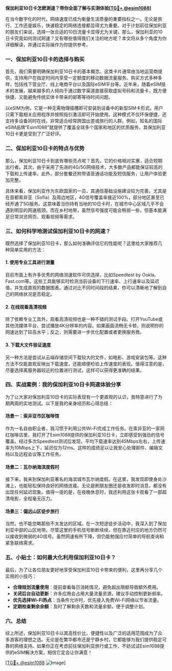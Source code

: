 **保加利亚10日卡怎麽測速？带你全面了解与实测体验[[TG💪+ @esim1088](https://t.me/s/esim1088)]**

在当今数字化的时代，网络速度已成为衡量生活质量的重要指标之一。无论是旅行、工作还是娱乐，快速稳定的网络连接都显得尤为重要。对于计划前往保加利亚的朋友们来说，选择一张合适的10日流量卡显得尤为关键。那么，保加利亚的10日卡究竟如何测试网速？又有哪些值得我们关注的地方呢？本文将从多个角度为你详细解读，并通过实际操作为你提供参考。

### 一、保加利亚10日卡的选择与购买

首先，我们需要明确保加利亚10日卡的基本概念。这类卡片通常由当地运营商提供，支持用户在指定时间内享受一定额度的移动数据流量服务。购买方式多种多样，包括线下营业厅、线上电商平台以及国际eSIM平台等。近年来，随着eSIM技术的发展，越来越多的人倾向于通过数字渠道直接获取虚拟号码和流量卡，既方便快捷，又能避免传统实体卡带来的邮寄等待时间问题。

以eSIM为例，它是一种无需物理插槽即可安装到设备中的新型SIM卡形式。用户只需下载相关应用程序并按照指引激活即可开始使用。这种模式不仅环保便捷，还支持多设备同时在线，非常适合经常跨国出差或旅行的人群。例如，知名的国际eSIM品牌“Esim1088”就提供了覆盖全球多个国家和地区的优质服务，其保加利亚10日卡更是受到了广泛好评。

### 二、保加利亚10日卡的特点与优势

那么，保加利亚10日卡到底有哪些亮点呢？首先，它的价格相对实惠，适合短期出行者。其次，由于采用了先进的4G/5G网络技术，大多数产品都能保证较高的下载和上传速率。此外，部分套餐还附带语音通话功能及短信服务，让用户体验更加完整。

具体来看，保加利亚作为东欧国家的一员，其通信基础设施建设较为完善。尤其是在首都索非亚（Sofia）及周边地区，4G信号覆盖率接近100%，部分地区甚至已经开通了5G服务。这意味着当你持有当地的10日卡时，在城市中心区域几乎不会遇到明显的网速瓶颈。而在乡村地带，虽然信号强度可能会稍弱一些，但基本能满足日常浏览网页、观看视频等需求。

### 三、如何科学地测试保加利亚10日卡的网速？

既然选择了保加利亚10日卡，那么如何准确评估它的性能呢？这里给大家推荐几种简单实用的方法：

#### 1. 使用专业工具进行测量
目前市面上有许多优秀的网络测速软件可供选择，比如Speedtest by Ookla、Fast.com等。这些工具能够实时检测当前设备的下行速率、上行速率以及延迟值，并生成直观的数据图表。通过对比不同时间段的结果，你可以清晰地了解到自己的网络状况是否稳定。

#### 2. 在线观看高清视频
除了依赖专业工具外，观看高清视频也是一种不错的测试手段。打开YouTube或其他流媒体平台，尝试播放4K分辨率的内容。如果画面流畅无卡顿，则说明你的网速达到了较高水平；反之，则需要进一步优化配置或者更换服务商。

#### 3. 下载大文件验证速度
另一种方法是尝试从云端存储空间下载较大的文件，如电影、游戏安装包等。这种方法不仅能直观反映出下载速度，还能顺便检验上传速度的表现。值得注意的是，尽量选择离服务器较近的位置进行测试，这样可以获得更准确的结果。

### 四、实战案例：我的保加利亚10日卡网速体验分享

为了让大家对保加利亚10日卡的实际表现有一个更直观的认识，我特意进行了为期两周的实地测试。以下是我的亲身经历和心得总结：

#### 场景一：索非亚市区咖啡馆
作为一名自由职业者，我习惯于利用公共Wi-Fi完成工作任务。在索非亚的一家网红咖啡店里，我打开了Esim1088提供的保加利亚10日卡，立即感受到强劲的信号覆盖。经过多次Speedtest测试后发现，平均下载速率达到45Mbps左右，上传速率为10Mbps上下，延迟仅为12ms。这样的成绩足以让我安心处理邮件、编辑文档以及远程会议等工作任务。

#### 场景二：瓦尔纳海滨度假村
接下来，我来到保加利亚著名的海滨城市瓦尔纳度假。在这里，我发现即使身处沙滩上，也能轻松保持良好的网络连接。无论是刷朋友圈还是收发即时消息，都没有出现任何延迟现象。值得一提的是，在夜晚休息时，我还利用这张卡观看了一部超清电影，全程毫无压力。

#### 场景三：偏远山区徒步旅行
当然，也不能忽略那些不太发达的区域。在一次短途徒步活动中，我深入到了保加利亚中部的山区地带。尽管这里的手机信号断断续续，但在靠近村庄的地方仍然可以接收到微弱的4G信号。虽然网速有所下降，但仍能勉强应付简单的导航查询和紧急联络需求。

### 五、小贴士：如何最大化利用保加利亚10日卡？

最后，为了让各位朋友更好地享受保加利亚10日卡带来的便利，这里再分享几个实用的小技巧：

- **合理规划流量使用**：提前查看每日消耗情况，避免超出限额导致额外费用。
- **关闭后台自动更新**：许多应用会占用大量流量资源，建议手动控制更新频率。
- **优先选择Wi-Fi热点**：当条件允许时，优先接入免费Wi-Fi网络以节省流量。
- **定期检查剩余余额**：及时了解剩余天数和流量余额，便于调整计划。

### 六、总结

综上所述，保加利亚10日卡以其高性价比、便捷性以及广泛的适用范围成为了众多游客的理想之选。无论是在繁华都市还是宁静乡村，它都能够为我们提供稳定可靠的网络支持。如果你正在考虑前往保加利亚旅行或工作，不妨试试Esim1088提供的eSIM解决方案，相信它定会让你满意！

[[TG💪+ @esim1088](https://t.me/s/esim1088) ![Image](https://i.postimg.cc/4NQfJmqS/Snipaste-2025-05-13-00-14-12.png)]